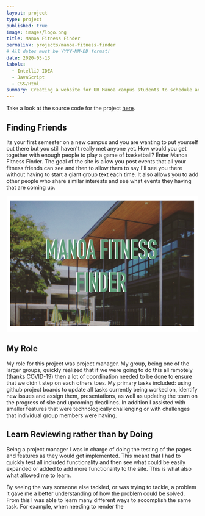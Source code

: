```yaml
---
layout: project
type: project
published: true
image: images/logo.png
title: Manoa Fitness Finder
permalink: projects/manoa-fitness-finder
# All dates must be YYYY-MM-DD format!
date: 2020-05-13
labels:
  - IntelliJ IDEA
  - JavaScript
  - CSS/Html
summary: Creating a website for UH Manoa campus students to schedule and meet up for events.
---
```


Take a look at the source code for the project <a href="https://github.com/manoafitnessfinder">here</a>.

## Finding Friends

Its your first semester on a new campus and you are wanting to put yourself out there but you still haven't really met anyone yet. How would you get together with enough people to play a game of basketball? Enter Manoa Fitness Finder. The goal of the site is allow you post events that all your fitness friends can see and then to allow them to say I'll see you there without having to start a giant group text each time. It also allows you to add other people who share similar interests and see what events they having that are coming up.

 <div style="text-align: center">
    <img src="../images/manoa-home-page.PNG" alt = ''> 
 </div>

## My Role

My role for this project was project manager. My group, being one of the larger groups, quickly realized that if we were going to do this all remotely (thanks COVID-19) then a lot of coordination needed to be done to ensure that we didn't step on each others toes. My primary tasks included: using github project boards to update all tasks currently being worked on, identify new issues and assign them, presentations, as well as updating the team on the progress of site and upcoming deadlines. In addition I assisted with smaller features that were technologically challenging or with challenges that individual group members were having.
 
 
## Learn Reviewing rather than by Doing
 
 Being a project manager I was in charge of doing the testing of the pages and features as they would get implemented. This meant that I had to quickly test all included functionality and then see what could be easily expanded or added to add more functionality to the site. This is what also what allowed me to learn. 
 
 
 By seeing the way someone else tackled, or was trying to tackle, a problem it gave me a better understanding of how the problem could be solved. From this I was able to learn many different ways to accomplish the same task. For example, when needing to render the
 
 


